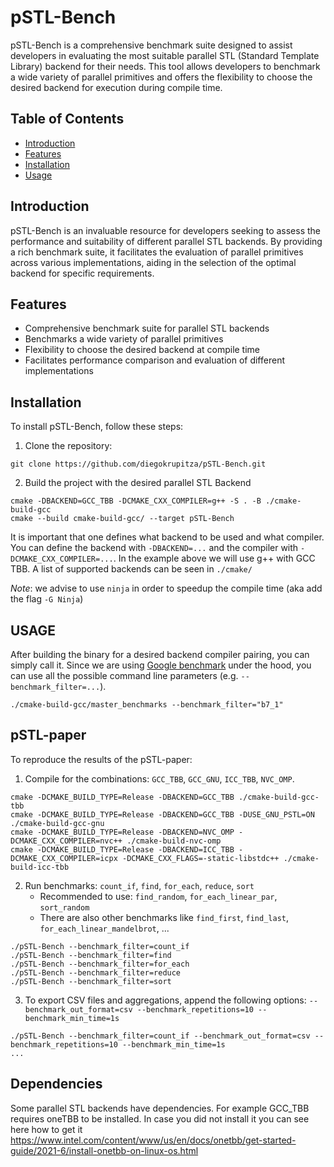 # pSTL-Bench

pSTL-Bench is a comprehensive benchmark suite designed to assist developers in evaluating the most suitable parallel
STL (Standard Template Library) backend for their needs. This tool allows developers to benchmark a wide variety of
parallel primitives and offers the flexibility to choose the desired backend for execution during compile time.

## Table of Contents

- [Introduction](#introduction)
- [Features](#features)
- [Installation](#installation)
- [Usage](#usage)

## Introduction

pSTL-Bench is an invaluable resource for developers seeking to assess the performance and suitability of different
parallel STL backends. By providing a rich benchmark suite, it facilitates the evaluation of parallel primitives across
various implementations, aiding in the selection of the optimal backend for specific requirements.

## Features

- Comprehensive benchmark suite for parallel STL backends
- Benchmarks a wide variety of parallel primitives
- Flexibility to choose the desired backend at compile time
- Facilitates performance comparison and evaluation of different implementations

## Installation

To install pSTL-Bench, follow these steps:

1. Clone the repository:

```shell
git clone https://github.com/diegokrupitza/pSTL-Bench.git
```

2. Build the project with the desired parallel STL Backend

```shell
cmake -DBACKEND=GCC_TBB -DCMAKE_CXX_COMPILER=g++ -S . -B ./cmake-build-gcc
cmake --build cmake-build-gcc/ --target pSTL-Bench
```

It is important that one defines what backend to be used and what compiler. You can define the backend
with `-DBACKEND=...` and the compiler with `-DCMAKE_CXX_COMPILER=...`. In the example above we will use g++ with GCC
TBB. A list of supported backends can be seen in `./cmake/`

_Note_: we advise to use `ninja` in order to speedup the compile time (aka add the flag `-G Ninja`)

## USAGE

After building the binary for a desired backend compiler pairing, you can simply call it. Since we are
using [Google benchmark](https://github.com/google/benchmark) under the hood, you can use all the possible command line
parameters (e.g. `--benchmark_filter=...`).

```shell
./cmake-build-gcc/master_benchmarks --benchmark_filter="b7_1"
```

## pSTL-paper

To reproduce the results of the pSTL-paper:

1. Compile for the combinations: `GCC_TBB`, `GCC_GNU`, `ICC_TBB`, `NVC_OMP`. 

```shell
cmake -DCMAKE_BUILD_TYPE=Release -DBACKEND=GCC_TBB ./cmake-build-gcc-tbb
cmake -DCMAKE_BUILD_TYPE=Release -DBACKEND=GCC_TBB -DUSE_GNU_PSTL=ON ./cmake-build-gcc-gnu
cmake -DCMAKE_BUILD_TYPE=Release -DBACKEND=NVC_OMP -DCMAKE_CXX_COMPILER=nvc++ ./cmake-build-nvc-omp
cmake -DCMAKE_BUILD_TYPE=Release -DBACKEND=ICC_TBB -DCMAKE_CXX_COMPILER=icpx -DCMAKE_CXX_FLAGS=-static-libstdc++ ./cmake-build-icc-tbb
```

2. Run benchmarks: `count_if`, `find`, `for_each`, `reduce`, `sort`
   * Recommended to use: `find_random`, `for_each_linear_par`, `sort_random`
   * There are also other benchmarks like `find_first`, `find_last`, `for_each_linear_mandelbrot`, ... 

```shell
./pSTL-Bench --benchmark_filter=count_if
./pSTL-Bench --benchmark_filter=find
./pSTL-Bench --benchmark_filter=for_each
./pSTL-Bench --benchmark_filter=reduce
./pSTL-Bench --benchmark_filter=sort
```

3. To export CSV files and aggregations, append the following options: `--benchmark_out_format=csv --benchmark_repetitions=10 --benchmark_min_time=1s`

```shell
./pSTL-Bench --benchmark_filter=count_if --benchmark_out_format=csv --benchmark_repetitions=10 --benchmark_min_time=1s
...
```

## Dependencies

Some parallel STL backends have dependencies. For example GCC_TBB requires oneTBB to be installed. In case you did not
install it you can see here how to get
it https://www.intel.com/content/www/us/en/docs/onetbb/get-started-guide/2021-6/install-onetbb-on-linux-os.html 
